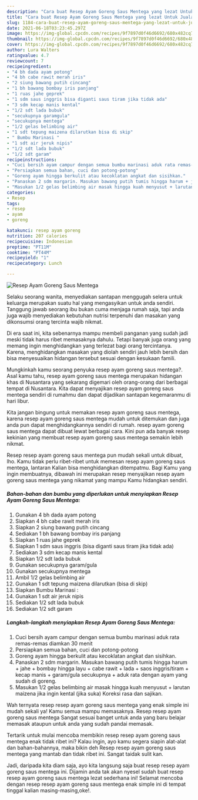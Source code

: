 ```yaml
---
description: "Cara buat Resep Ayam Goreng Saus Mentega yang lezat Untuk Jualan"
title: "Cara buat Resep Ayam Goreng Saus Mentega yang lezat Untuk Jualan"
slug: 1184-cara-buat-resep-ayam-goreng-saus-mentega-yang-lezat-untuk-jualan
date: 2021-06-18T03:23:45.297Z
image: https://img-global.cpcdn.com/recipes/9f7897d0f46d6692/680x482cq70/resep-ayam-goreng-saus-mentega-foto-resep-utama.jpg
thumbnail: https://img-global.cpcdn.com/recipes/9f7897d0f46d6692/680x482cq70/resep-ayam-goreng-saus-mentega-foto-resep-utama.jpg
cover: https://img-global.cpcdn.com/recipes/9f7897d0f46d6692/680x482cq70/resep-ayam-goreng-saus-mentega-foto-resep-utama.jpg
author: Lura Walters
ratingvalue: 4.7
reviewcount: 7
recipeingredient:
- "4 bh dada ayam potong"
- "4 bh cabe rawit merah iris"
- "2 siung bawang putih cincang"
- "1 bh bawang bombay iris panjang"
- "1 ruas jahe geprek"
- "1 sdm saus inggris bisa diganti saus tiram jika tidak ada"
- "3 sdm kecap manis kental"
- "1/2 sdt lada bubuk"
- "secukupnya garamgula"
- "secukupnya mentega"
- "1/2 gelas belimbing air"
- "1 sdt tepung maizena dilarutkan bisa di skip"
- " Bumbu Marinasi "
- "1 sdt air jeruk nipis"
- "1/2 sdt lada bubuk"
- "1/2 sdt garam"
recipeinstructions:
- "Cuci bersih ayam campur dengan semua bumbu marinasi aduk rata remas-remas diamkan 30 menit"
- "Persiapkan semua bahan, cuci dan potong-potong"
- "Goreng ayam hingga berkulit atau kecoklatan angkat dan sisihkan."
- "Panaskan 2 sdm margarin. Masukan bawang putih tumis hingga harum + jahe + bombay hingga layu + cabe rawit + lada + saos inggris/tiram + kecap manis + garam/gula secukupnya + aduk rata dengan ayam yang sudah di goreng."
- "Masukan 1/2 gelas belimbing air masak hingga kuah menyusut + larutan maizena jika ingin kental (jika suka) Koreksi rasa dan sajikan."
categories:
- Resep
tags:
- resep
- ayam
- goreng

katakunci: resep ayam goreng 
nutrition: 207 calories
recipecuisine: Indonesian
preptime: "PT11M"
cooktime: "PT44M"
recipeyield: "1"
recipecategory: Lunch

---
```



![Resep Ayam Goreng Saus Mentega](https://img-global.cpcdn.com/recipes/9f7897d0f46d6692/680x482cq70/resep-ayam-goreng-saus-mentega-foto-resep-utama.jpg)

Selaku seorang wanita, menyediakan santapan menggugah selera untuk keluarga merupakan suatu hal yang mengasyikan untuk anda sendiri. Tanggung jawab seorang ibu bukan cuma menjaga rumah saja, tapi anda juga wajib menyediakan kebutuhan nutrisi terpenuhi dan masakan yang dikonsumsi orang tercinta wajib nikmat.

Di era  saat ini, kita sebenarnya mampu membeli panganan yang sudah jadi meski tidak harus ribet memasaknya dahulu. Tetapi banyak juga orang yang memang ingin menghidangkan yang terlezat bagi orang tercintanya. Karena, menghidangkan masakan yang diolah sendiri jauh lebih bersih dan bisa menyesuaikan hidangan tersebut sesuai dengan kesukaan famili. 



Mungkinkah kamu seorang penyuka resep ayam goreng saus mentega?. Asal kamu tahu, resep ayam goreng saus mentega merupakan hidangan khas di Nusantara yang sekarang digemari oleh orang-orang dari berbagai tempat di Nusantara. Kita dapat menyajikan resep ayam goreng saus mentega sendiri di rumahmu dan dapat dijadikan santapan kegemaranmu di hari libur.

Kita jangan bingung untuk memakan resep ayam goreng saus mentega, karena resep ayam goreng saus mentega mudah untuk ditemukan dan juga anda pun dapat menghidangkannya sendiri di rumah. resep ayam goreng saus mentega dapat dibuat lewat berbagai cara. Kini pun ada banyak resep kekinian yang membuat resep ayam goreng saus mentega semakin lebih nikmat.

Resep resep ayam goreng saus mentega pun mudah sekali untuk dibuat, lho. Kamu tidak perlu ribet-ribet untuk memesan resep ayam goreng saus mentega, lantaran Kalian bisa menghidangkan ditempatmu. Bagi Kamu yang ingin membuatnya, dibawah ini merupakan resep menyajikan resep ayam goreng saus mentega yang nikamat yang mampu Kamu hidangkan sendiri.

<!--inarticleads1-->

##### Bahan-bahan dan bumbu yang diperlukan untuk menyiapkan Resep Ayam Goreng Saus Mentega:

1. Gunakan 4 bh dada ayam potong
1. Siapkan 4 bh cabe rawit merah iris
1. Siapkan 2 siung bawang putih cincang
1. Sediakan 1 bh bawang bombay iris panjang
1. Siapkan 1 ruas jahe geprek
1. Siapkan 1 sdm saus inggris (bisa diganti saus tiram jika tidak ada)
1. Sediakan 3 sdm kecap manis kental
1. Siapkan 1/2 sdt lada bubuk
1. Gunakan secukupnya garam/gula
1. Gunakan secukupnya mentega
1. Ambil 1/2 gelas belimbing air
1. Gunakan 1 sdt tepung maizena dilarutkan (bisa di skip)
1. Siapkan  Bumbu Marinasi :
1. Gunakan 1 sdt air jeruk nipis
1. Sediakan 1/2 sdt lada bubuk
1. Sediakan 1/2 sdt garam




<!--inarticleads2-->

##### Langkah-langkah menyiapkan Resep Ayam Goreng Saus Mentega:

1. Cuci bersih ayam campur dengan semua bumbu marinasi aduk rata remas-remas diamkan 30 menit
1. Persiapkan semua bahan, cuci dan potong-potong
1. Goreng ayam hingga berkulit atau kecoklatan angkat dan sisihkan.
1. Panaskan 2 sdm margarin. Masukan bawang putih tumis hingga harum + jahe + bombay hingga layu + cabe rawit + lada + saos inggris/tiram + kecap manis + garam/gula secukupnya + aduk rata dengan ayam yang sudah di goreng.
1. Masukan 1/2 gelas belimbing air masak hingga kuah menyusut + larutan maizena jika ingin kental (jika suka) Koreksi rasa dan sajikan.




Wah ternyata resep resep ayam goreng saus mentega yang enak simple ini mudah sekali ya! Kamu semua mampu memasaknya. Resep resep ayam goreng saus mentega Sangat sesuai banget untuk anda yang baru belajar memasak ataupun untuk anda yang sudah pandai memasak.

Tertarik untuk mulai mencoba membikin resep resep ayam goreng saus mentega enak tidak ribet ini? Kalau ingin, ayo kamu segera siapin alat-alat dan bahan-bahannya, maka bikin deh Resep resep ayam goreng saus mentega yang mantab dan tidak ribet ini. Sangat taidak sulit kan. 

Jadi, daripada kita diam saja, ayo kita langsung saja buat resep resep ayam goreng saus mentega ini. Dijamin anda tak akan nyesel sudah buat resep resep ayam goreng saus mentega lezat sederhana ini! Selamat mencoba dengan resep resep ayam goreng saus mentega enak simple ini di tempat tinggal kalian masing-masing,oke!.

